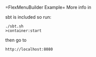 =FlexMenuBuilder Example=
More info in 


sbt is included so run:

    ./sbt.sh
    >container:start

then go to

    http://localhost:8080



